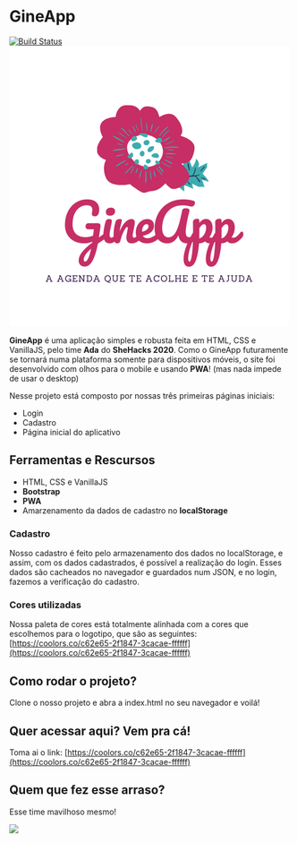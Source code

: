 # GineApp

[![Build Status](https://travis-ci.org/joemccann/dillinger.svg?branch=master)](https://travis-ci.org/joemccann/dillinger)
<img src="./assets/images/logo/gineapp.png">

**GineApp** é uma aplicação simples e robusta feita em HTML, CSS e VanillaJS, pelo time **Ada** do **SheHacks 2020**. Como o GineApp futuramente se tornará numa plataforma somente para dispositivos móveis, o site foi desenvolvido com olhos para o mobile e usando **PWA**! (mas nada impede de usar o desktop)

Nesse projeto está composto por nossas três primeiras páginas iniciais:
  - Login
  - Cadastro
  - Página inicial do aplicativo

## Ferramentas e Rescursos

  - HTML, CSS e VanillaJS
  - **Bootstrap**
  - **PWA**
  - Amarzenamento da dados de cadastro no **localStorage**

### Cadastro

Nosso cadastro é feito pelo armazenamento dos dados no localStorage, e assim, com os dados cadastrados, é possível a realização do login. Esses dados são cacheados no navegador e guardados num JSON, e no login, fazemos a verificação do cadastro.

### Cores utilizadas

Nossa paleta de cores está totalmente alinhada com a cores que escolhemos para o logotipo, que são as seguintes:
[https://coolors.co/c62e65-2f1847-3cacae-ffffff](https://coolors.co/c62e65-2f1847-3cacae-ffffff)

## Como rodar o projeto?
Clone o nosso projeto e abra a index.html no seu navegador e voilá!

## Quer acessar aqui? Vem pra cá!
Toma ai o link: [https://coolors.co/c62e65-2f1847-3cacae-ffffff](https://coolors.co/c62e65-2f1847-3cacae-ffffff)


## Quem que fez esse arraso?
Esse time mavilhoso mesmo!

<img src="./assets/images/logo/logo-ada.png"> 